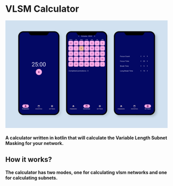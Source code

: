 <h1>VLSM Calculator</h1>
<img width="600" src="https://raw.githubusercontent.com/paucara/pomodoro-compose/refs/heads/master/images/screenshot.jpg">
<h4>A calculator written in kotlin that will calculate the Variable Length Subnet Masking for your network.</h4>
<h2>How it works?</h2>
<h4>The calculator has two modes, one for calculating vlsm networks and one for calculating subnets.<h4>

